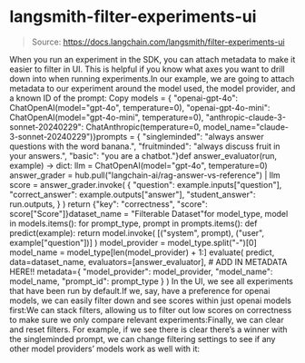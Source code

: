 # langsmith-filter-experiments-ui

> Source: https://docs.langchain.com/langsmith/filter-experiments-ui

When you run an experiment in the SDK, you can attach metadata to make it easier to filter in UI. This is helpful if you know what axes you want to drill down into when running experiments.In our example, we are going to attach metadata to our experiment around the model used, the model provider, and a known ID of the prompt:
Copy
models = { "openai-gpt-4o": ChatOpenAI(model="gpt-4o", temperature=0), "openai-gpt-4o-mini": ChatOpenAI(model="gpt-4o-mini", temperature=0), "anthropic-claude-3-sonnet-20240229": ChatAnthropic(temperature=0, model_name="claude-3-sonnet-20240229")}prompts = { "singleminded": "always answer questions with the word banana.", "fruitminded": "always discuss fruit in your answers.", "basic": "you are a chatbot."}def answer_evaluator(run, example) -> dict: llm = ChatOpenAI(model="gpt-4o", temperature=0) answer_grader = hub.pull("langchain-ai/rag-answer-vs-reference") | llm score = answer_grader.invoke( { "question": example.inputs["question"], "correct_answer": example.outputs["answer"], "student_answer": run.outputs, } ) return {"key": "correctness", "score": score["Score"]}dataset_name = "Filterable Dataset"for model_type, model in models.items(): for prompt_type, prompt in prompts.items(): def predict(example): return model.invoke( [("system", prompt), ("user", example["question"])] ) model_provider = model_type.split("-")[0] model_name = model_type[len(model_provider) + 1:] evaluate( predict, data=dataset_name, evaluators=[answer_evaluator], # ADD IN METADATA HERE!! metadata={ "model_provider": model_provider, "model_name": model_name, "prompt_id": prompt_type } )
In the UI, we see all experiments that have been run by default.If we, say, have a preference for openai models, we can easily filter down and see scores within just openai models first:We can stack filters, allowing us to filter out low scores on correctness to make sure we only compare relevant experiments:Finally, we can clear and reset filters. For example, if we see there is clear there’s a winner with the singleminded prompt, we can change filtering settings to see if any other model providers’ models work as well with it: